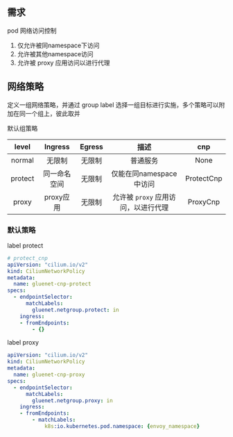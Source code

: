 ## 需求

pod 网络访问控制
1. 仅允许被同namespace下访问
2. 允许被其他namespace访问
3. 允许被 proxy 应用访问以进行代理

## 网络策略

定义一组网络策略，并通过 group label 选择一组目标进行实施，多个策略可以附加在同一个组上，彼此取并

默认组策略

|  level  |   Ingress    | Egress |                描述                 |    cnp     |
| :-----: | :----------: | :----: | :---------------------------------: | :--------: |
| normal  |    无限制    | 无限制 |              普通服务               |    None    |
| protect | 同一命名空间 | 无限制 |       仅能在同namespace中访问       | ProtectCnp |
|  proxy  |  proxy应用   | 无限制 | 允许被 `proxy` 应用访问，以进行代理 |  ProxyCnp  |


### 默认策略

label protect

```yaml
# protect_cnp
apiVersion: "cilium.io/v2"
kind: CiliumNetworkPolicy
metadata:
  name: gluenet-cnp-protect
specs:
  - endpointSelector:
      matchLabels:
        gluenet.netgroup.protect: in
    ingress:
    - fromEndpoints:
        - {}
```

label proxy

```yaml
apiVersion: "cilium.io/v2"
kind: CiliumNetworkPolicy
metadata:
  name: gluenet-cnp-proxy
specs:
  - endpointSelector:
      matchLabels:
        gluenet.netgroup.proxy: in
    ingress:
    - fromEndpoints:
        - matchLabels:
            k8s:io.kubernetes.pod.namespace: {envoy_namespace}
```


